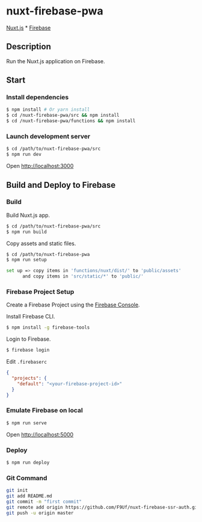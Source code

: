 # nuxt-firebase-pwa

[Nuxt.js](https://nuxtjs.org)  *  [Firebase](https://firebase.google.com)


## Description

Run the Nuxt.js application on Firebase.

## Start

### Install dependencies

``` bash
$ npm install # Or yarn install
$ cd /nuxt-firebase-pwa/src && npm install
$ cd /nuxt-firebase-pwa/functions && npm install
```

### Launch development server

```bash
$ cd /path/to/nuxt-firebase-pwa/src
$ npm run dev
```

Open [http://localhost:3000]()


## Build and Deploy to Firebase

### Build

Build Nuxt.js app.

```bash
$ cd /path/to/nuxt-firebase-pwa/src
$ npm run build
```

Copy assets and static files.

```bash
$ cd /path/to/nuxt-firebase-pwa
$ npm run setup

set up => copy items in 'functions/nuxt/dist/' to 'public/assets'
      and copy items in 'src/static/*' to 'public/'
```

### Firebase Project Setup

Create a Firebase Project using the [Firebase Console](https://console.firebase.google.com/).

Install Firebase CLI.

```bash
$ npm install -g firebase-tools
```

Login to Firebase.

```bash
$ firebase login
```

Edit `.firebaserc`

```json
{
  "projects": {
    "default": "<your-firebase-project-id>"
  }
}
```

### Emulate Firebase on local

```bash
$ npm run serve
```

Open [http://localhost:5000]()

### Deploy

```bash
$ npm run deploy
```


### Git Command

```bash
git init
git add README.md
git commit -m "first commit"
git remote add origin https://github.com/F9Uf/nuxt-firebase-ssr-auth.git
git push -u origin master
```
